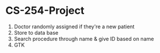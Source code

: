 # CS-254-Project
1. Doctor randomly assigned if they're a new patient
2. Store to data base
3. Search procedure through name & give ID based on name
4. GTK
